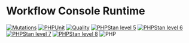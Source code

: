 Workflow Console Runtime
===

[![Mutations](https://github.com/php-etl/workflow-console-runtime/actions/workflows/infection.yaml/badge.svg)](https://github.com/php-etl/workflow-console-runtime/actions/workflows/infection.yaml)
[![PHPUnit](https://github.com/php-etl/workflow-console-runtime/actions/workflows/phpunit.yaml/badge.svg)](https://github.com/php-etl/workflow-console-runtime/actions/workflows/phpunit.yaml)
[![Quality](https://github.com/php-etl/workflow-console-runtime/actions/workflows/quality.yaml/badge.svg)](https://github.com/php-etl/workflow-console-runtime/actions/workflows/quality.yaml)
[![PHPStan level 5](https://github.com/php-etl/workflow-console-runtime/actions/workflows/phpstan-5.yaml/badge.svg)](https://github.com/php-etl/workflow-console-runtime/actions/workflows/phpstan-5.yaml)
[![PHPStan level 6](https://github.com/php-etl/workflow-console-runtime/actions/workflows/phpstan-6.yaml/badge.svg)](https://github.com/php-etl/workflow-console-runtime/actions/workflows/phpstan-6.yaml)
[![PHPStan level 7](https://github.com/php-etl/workflow-console-runtime/actions/workflows/phpstan-7.yaml/badge.svg)](https://github.com/php-etl/workflow-console-runtime/actions/workflows/phpstan-7.yaml)
[![PHPStan level 8](https://github.com/php-etl/workflow-console-runtime/actions/workflows/phpstan-8.yaml/badge.svg)](https://github.com/php-etl/workflow-console-runtime/actions/workflows/phpstan-8.yaml)
![PHP](https://img.shields.io/packagist/php-v/php-etl/workflow-console-runtime)
